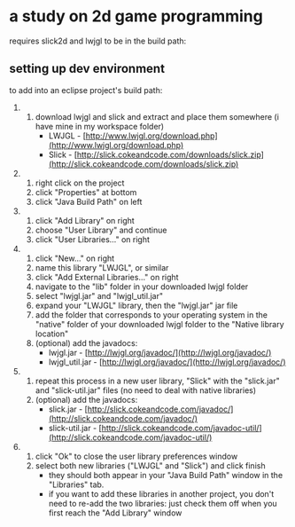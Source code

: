 # a study on 2d game programming

requires slick2d and lwjgl to be in the build path:


## setting up dev environment

to add into an eclipse project's build path:

1.
	1. download lwjgl and slick and extract and place them somewhere (i have mine in my workspace folder)
		* LWJGL - [http://www.lwjgl.org/download.php](http://www.lwjgl.org/download.php)
		* Slick - [http://slick.cokeandcode.com/downloads/slick.zip](http://slick.cokeandcode.com/downloads/slick.zip)


2.
	1. right click on the project
	2. click "Properties" at bottom
	3. click "Java Build Path" on left

3.
	1. click "Add Library" on right
	2. choose "User Library" and continue
	3. click "User Libraries…" on right
	
4.
	1. click "New…" on right
	2. name this library "LWJGL", or similar
	3. click "Add External Libraries…" on right
	4. navigate to the "lib" folder in your downloaded lwjgl folder
	5. select "lwjgl.jar" and "lwjgl_util.jar"
	6. expand your "LWJGL" library, then the "lwjgl.jar" jar file
	7. add the folder that corresponds to your operating system in the "native" folder of your downloaded lwjgl folder to the "Native library location"
	8. (optional) add the javadocs:
		* lwjgl.jar - [http://lwjgl.org/javadoc/](http://lwjgl.org/javadoc/)
		* lwjgl_util.jar - [http://lwjgl.org/javadoc/](http://lwjgl.org/javadoc/)

5.
	1. repeat this process in a new user library, "Slick" with the "slick.jar" and "slick-util.jar" files (no need to deal with native libraries)
	2. (optional) add the javadocs:
		* slick.jar - [http://slick.cokeandcode.com/javadoc/](http://slick.cokeandcode.com/javadoc/)
		* slick-util.jar - [http://slick.cokeandcode.com/javadoc-util/](http://slick.cokeandcode.com/javadoc-util/)

6.
	1. click "Ok" to close the user library preferences window
	2. select both new libraries ("LWJGL" and "Slick") and click finish
		* they should both appear in your "Java Build Path" window in the "Libraries" tab.
		* if you want to add these libraries in another project, you don't need to re-add the two libraries: just check them off when you first reach the "Add Library" window